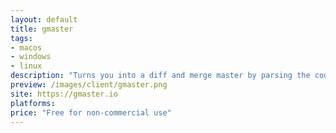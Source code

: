 ```yaml
---
layout: default
title: gmaster
tags:
- macos
- windows
- linux
description: "Turns you into a diff and merge master by parsing the code."
preview: /images/client/gmaster.png
site: https://gmaster.io
platforms:
price: "Free for non-commercial use"
---
```

